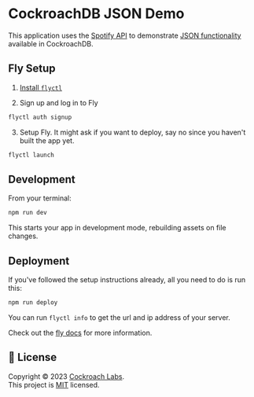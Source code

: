 # CockroachDB JSON Demo

This application uses the [Spotify API](https://developer.spotify.com/documentation/web-api) to demonstrate [JSON functionality](https://www.cockroachlabs.com/docs/stable/jsonb) available in CockroachDB.

## Fly Setup

1. [Install `flyctl`](https://fly.io/docs/getting-started/installing-flyctl/)

2. Sign up and log in to Fly

```sh
flyctl auth signup
```

3. Setup Fly. It might ask if you want to deploy, say no since you haven't built the app yet.

```sh
flyctl launch
```

## Development

From your terminal:

```sh
npm run dev
```

This starts your app in development mode, rebuilding assets on file changes.

## Deployment

If you've followed the setup instructions already, all you need to do is run this:

```sh
npm run deploy
```

You can run `flyctl info` to get the url and ip address of your server.

Check out the [fly docs](https://fly.io/docs/getting-started/node/) for more information.

## 📝 License

Copyright © 2023 [Cockroach Labs](https://cockroachlabs.com). <br />
This project is [MIT](./LICENSE) licensed.

